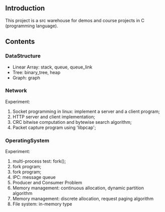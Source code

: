 ## Introduction
This project is a src warehouse for demos and course projects in C (programming language).

## Contents
### DataStructure
* Linear Array: stack, queue, queue\_link 
* Tree: binary\_tree, heap
* Graph: graph

### Network
Experiment:
1. Socket programming in linux: implement a server and a client program;
2. HTTP server and client implementation;
3. CRC bitwise computation and bytewise search algorithm; 
4. Packet capture program using 'libpcap';


### OperatingSystem
Experiment:
1. multi-process test: fork();
2. fork program;
3. fork program;
4. IPC: message queue
5. Producer and Consumer Problem
6. Memory management: continuous allocation, dynamic partition algorithm
7. Memory management: discrete allocation, request paging algorithm
8. File system: in-memory type
 
